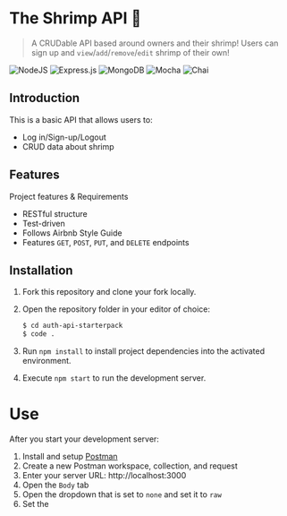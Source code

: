 # The Shrimp API :shrimp:

> A CRUDable API based around owners and their shrimp! Users can sign up and `view`/`add`/`remove`/`edit` shrimp of their own!

![NodeJS](https://img.shields.io/badge/node.js-6DA55F?style=for-the-badge&logo=node.js&logoColor=white)
![Express.js](https://img.shields.io/badge/express.js-%23404d59.svg?style=for-the-badge&logo=express&logoColor=%2361DAFB)
![MongoDB](https://img.shields.io/badge/MongoDB-%234ea94b.svg?style=for-the-badge&logo=mongodb&logoColor=white)
![Mocha](https://img.shields.io/badge/-mocha-%238D6748?style=for-the-badge&logo=mocha&logoColor=white)
![Chai](https://img.shields.io/badge/chai.js-323330?style=for-the-badge&logo=chai&logoColor=red)

## Introduction
This is a basic API that allows users to:
- Log in/Sign-up/Logout
- CRUD data about shrimp

## Features
Project features & Requirements
- RESTful structure
- Test-driven
- Follows Airbnb Style Guide
- Features `GET`, `POST`, `PUT`, and `DELETE` endpoints

## Installation

1. Fork this repository and clone your fork locally.
2. Open the repository folder in your editor of choice:

    ```bash
    $ cd auth-api-starterpack
    $ code .
    ```

3. Run `npm install` to install project dependencies into the activated environment.
4. Execute `npm start` to run the development server.


# Use
After you start your development server:
1. Install and setup [Postman](https://www.postman.com/)
2. Create a new Postman workspace, collection, and request
3. Enter your server URL: http://localhost:3000
4. Open the `Body` tab
5. Open the dropdown that is set to `none` and set it to `raw` 
6. Set the 
